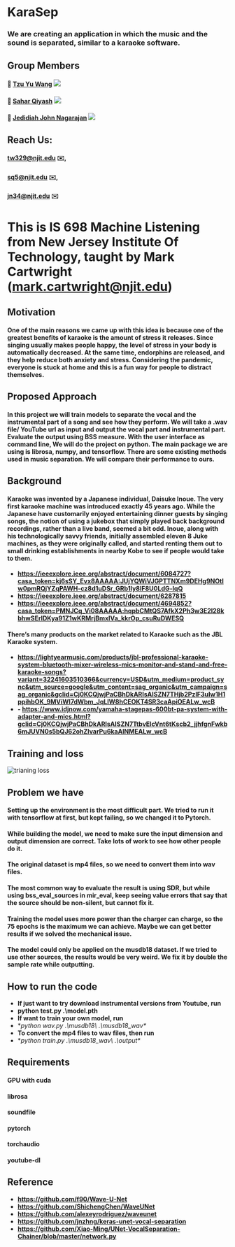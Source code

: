 # KaraSep
### We are creating an application in which the music and the sound is separated, similar to a karaoke software.

## Group Members
#### :prince: [Tzu Yu Wang](https://github.com/tw329)             ![](https://komarev.com/ghpvc/?username=tw329&color=red)
#### :princess: [Sahar Qiyash](https://github.com/saharqiyash)            ![](https://komarev.com/ghpvc/?username=saharqiyash&color=green)
#### :prince: [Jedidiah John Nagarajan](https://github.com/JedidiahJohnNagarajan) ![](https://komarev.com/ghpvc/?username=JedidiahJohnNagarajan&color=blue)

## Reach Us:
#### [tw329@njit.edu](https://mail.google.com/mail/?view=cm&fs=1&to=tw329@njit.edu) ✉️, 
#### [sq5@njit.edu](https://mail.google.com/mail/?view=cm&fs=1&to=sq5@njit.edu) ✉️, 
#### [jn34@njit.edu](https://mail.google.com/mail/?view=cm&fs=1&to=jn34@njit.edu) ✉️

# This is IS 698 Machine Listening from New Jersey Institute Of Technology, taught by Mark Cartwright ([mark.cartwright@njit.edu](https://mail.google.com/mail/view=cm&fs=1&to=mark.cartwright@njit.edu))

## Motivation
#### One of the main reasons we came up with this idea is because one of the greatest benefits of karaoke is the amount of stress it releases. Since singing usually makes people happy, the level of stress in your body is automatically decreased. At the same time, endorphins are released, and they help reduce both anxiety and stress. Considering the pandemic, everyone is stuck at home and this is a fun way for people to distract themselves.

## Proposed Approach
#### In this project we will train models to separate the vocal and the instrumental part of a song and see how they perform. We will take a .wav file/ YouTube url as input and output the vocal part and instrumental part. Evaluate the output using BSS measure. With the user interface as command line, We will do the project on python. The main package we are using is librosa, numpy, and tensorflow. There are some existing methods used in music separation. We will compare their performance to ours.

## Background
#### Karaoke was invented by a Japanese individual, Daisuke Inoue. The very first karaoke machine was introduced exactly 45 years ago. While the Japanese have customarily enjoyed entertaining dinner guests by singing songs, the notion of using a jukebox that simply played back background recordings, rather than a live band, seemed a bit odd. Inoue, along with his technologically savvy friends, initially assembled eleven 8 Juke machines, as they were originally called, and started renting them out to small drinking establishments in nearby Kobe to see if people would take to them.
+ **https://ieeexplore.ieee.org/abstract/document/6084727?casa_token=kj6sSY_Evx8AAAAA:JUjYQWiVJGPTTNXm9DEHg9NOtlw0pmRQjYZqPAWH-cz8d1uDSr_GRb1ly8lF8U0LdG-lqQ**
+ **https://ieeexplore.ieee.org/abstract/document/6287815**
+ **https://ieeexplore.ieee.org/abstract/document/4694852?casa_token=PMNJCq_Vi08AAAAA:hqpbCMtQS7AfkX2Ph3w3E2l28kbhwSErIDKya91Z1wKRMrjBmxIVa_kkrOp_csuRuDWESQ**

#### There’s many products on the market related to Karaoke such as the JBL Karaoke system.
+ **https://lightyearmusic.com/products/jbl-professional-karaoke-system-bluetooth-mixer-wireless-mics-monitor-and-stand-and-free-karaoke-songs?variant=32241603510366&currency=USD&utm_medium=product_sync&utm_source=google&utm_content=sag_organic&utm_campaign=sag_organic&gclid=Cj0KCQjwjPaCBhDkARIsAISZN7THjb2PzlF3uIw1H1ppihbOK_9MViWI7dWbm_JqLlW8hCEOKT4SR3caApiOEALw_wcB**
+ **- https://www.idjnow.com/yamaha-stagepas-600bt-pa-system-with-adapter-and-mics.html?gclid=Cj0KCQjwjPaCBhDkARIsAISZN7TtbvElcVnt6tKscb2_jjhfgnFwkb6mJUVN0s5bQJ62ohZlvarPu6kaAlNMEALw_wcB**

## Training and loss
![trianing loss](https://user-images.githubusercontent.com/13598741/116878917-fc189380-abed-11eb-8821-14163f0106fb.PNG)


## Problem we have
#### Setting up the environment is the most difficult part. We tried to run it with tensorflow at first, but kept failing, so we changed it to Pytorch.
#### While building the model, we need to make sure the input dimension and output dimension are correct. Take lots of work to see how other people do it.
#### The original dataset is mp4 files, so we need to convert them into wav files.
#### The most common way to evaluate the result is using SDR, but while using bss_eval_sources in mir_eval, keep seeing value errors that say that the source should be non-silent, but cannot fix it.
#### Training the model uses more power than the charger can charge, so the 75 epochs is the maximum we can achieve. Maybe we can get better results if we solved the mechanical issue.
#### The model could only be applied on the musdb18 dataset. If we tried to use other sources, the results would be very weird. We fix it by double the sample rate while outputting. 

## How to run the code
+ **If just want to try download instrumental versions from Youtube, run**
+ **python test.py .\model.pth**
+ **If want to train your own model, run**
+ **python wav.py .\musdb18\ .\musdb18_wav\**
+ **To convert the mp4 files to wav files, then run**
+ **python train.py .\musdb18_wav\ .\output\**

## Requirements
#### GPU with cuda
#### librosa
#### soundfile
#### pytorch
#### torchaudio
#### youtube-dl

## Reference
+ **https://github.com/f90/Wave-U-Net**
+ **https://github.com/ShichengChen/WaveUNet**
+ **https://github.com/alexeyrodriguez/waveunet**
+ **https://github.com/jnzhng/keras-unet-vocal-separation**
+ **https://github.com/Xiao-Ming/UNet-VocalSeparation-Chainer/blob/master/network.py**








